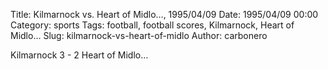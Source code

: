 Title: Kilmarnock vs. Heart of Midlo…, 1995/04/09
Date: 1995/04/09 00:00
Category: sports
Tags: football, football scores, Kilmarnock, Heart of Midlo…
Slug: kilmarnock-vs-heart-of-midlo
Author: carbonero


Kilmarnock 3 - 2 Heart of Midlo…
